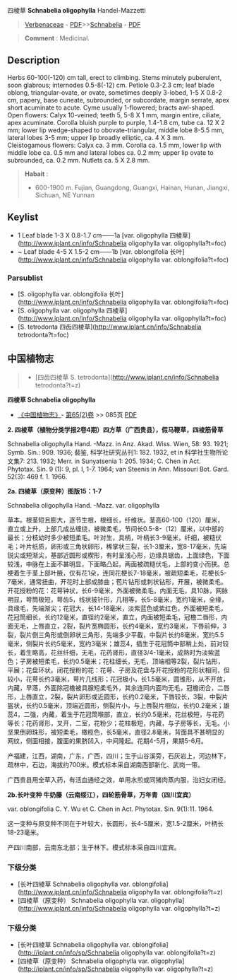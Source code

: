 四棱草 **Schnabelia oligophylla** Handel-Mazzetti

> [Verbenaceae](http://www.iplant.cn/info/Verbenaceae?t=foc) - [PDF](http://www.iplant.cn/foc/pdf/Verbenaceae.pdf)>>[Schnabelia](http://www.iplant.cn/info/Schnabelia?t=foc) - [PDF](http://www.iplant.cn/foc/pdf/Schnabelia.pdf)

> **Comment** : 
> Medicinal.

## Description

Herbs 60-100(-120) cm tall, erect to climbing. Stems minutely puberulent, soon glabrous; internodes 0.5-8(-12) cm. Petiole 0.3-2.3 cm; leaf blade oblong, triangular-ovate, or ovate, sometimes deeply 3-lobed, 1-5 X   0.8-2 cm, papery, base cuneate, subrounded, or subcordate, margin serrate, apex short acuminate to acute. Cyme usually 1-flowered; bracts awl-shaped. Open flowers: Calyx 10-veined; teeth 5, 5-8 X  1 mm, margin entire, ciliate, apex acuminate. Corolla bluish purple to purple, 1.4-1.8 cm, tube ca. 12 X   2 mm; lower lip wedge-shaped to obovate-triangular, middle lobe 8-5.5 mm, lateral lobes 3-5 mm; upper lip broadly elliptic, ca. 4 X  3 mm. Cleistogamous flowers: Calyx ca. 3 mm. Corolla ca. 1.5 mm, lower lip with middle lobe ca. 0.5 mm and lateral lobes ca. 0.2 mm; upper lip ovate to subrounded, ca. 0.2 mm. Nutlets ca. 5 X   2.8 mm.

> **Habait** : 
>* 600-1900 m. Fujian, Guangdong, Guangxi, Hainan, Hunan, Jiangxi, Sichuan, NE Yunnan

## Keylist

* 1 Leaf blade 1-3 X 0.8-1.7 cm——1a [var. oligophylla 四棱草](http://www.iplant.cn/info/Schnabelia oligophylla var. oligophylla?t=foc)
* ~ Leaf blade 4-5 X  1.5-2 cm——1b [var. oblongifolia 长叶](http://www.iplant.cn/info/Schnabelia oligophylla var. oblongifolia?t=foc)

### Parsublist

* [S.  oligophylla var. oblongifolia  长叶](http://www.iplant.cn/info/Schnabelia oligophylla var. oblongifolia?t=foc)
* [S.  oligophylla var. oligophylla  四棱草](http://www.iplant.cn/info/Schnabelia oligophylla var. oligophylla?t=foc)
* [S.  tetrodonta  四齿四棱草](http://www.iplant.cn/info/Schnabelia tetrodonta?t=foc)

## 中国植物志

> * [四齿四棱草  S.  tetrodonta](http://www.iplant.cn/info/Schnabelia tetrodonta?t=z)

**四棱草 Schnabelia oligophylla**

* [《中国植物志》](http://www.iplant.cn/frps)- [第65(2)卷](http://www.iplant.cn/frps/vol/65(2)) >> 085页 [PDF](http://www.iplant.cn/frps/pdf/65(2)/085a.PDF)

**2. 四棱草（植物分类学报2卷4期）四方草（广西贵县），假马鞭草，四棱筋骨草**

Schnabelia oligophylla Hand. -Mazz. in Anz. Akad. Wiss. Wien, 58: 93. 1921; Symb. Sin.: 909. 1936; 裴鉴, 科学社研究丛刊1: 182. 1932, et in 科学社生物所论文集7: 213. 1932; Merr. in Sunyatsenia 1: 205. 1934; C. Chen in Act. Phytotax. Sin. 9 (1): 9, pl. I, 1-7. 1964; van Steenis in Ann. Missouri Bot. Gard. 52(3): 469 f. 1. 1966.

**2a. 四棱草（原变种）图版15：1-7**

Schnabelia oligophylla Hand. -Mazz. var. oligophylla

草本。根茎短且膨大，逐节生根，根细长，纤维状。茎高60-100（120）厘米，直立或上升，上部几成丛缠绕，被微柔毛，节间长0.5-8-（12）厘米，以中部的最长；分枝幼时多少被短柔毛。叶对生，具柄，叶柄长3-9毫米，纤细，被糙伏毛；叶片纸质，卵形或三角状卵形，稀掌状三裂，长1-3厘米，宽8-17毫米，先端锐尖或短渐尖，基部近圆形或楔形，有时呈浅心形，边缘具锯齿，上面绿色，下面较浅，中脉在上面不甚明显，下面略凸起，两面被疏糙伏毛，上部的变小而狭。总梗着生于茎上部叶腋，仅有花1朵，连同花梗长7-18毫米，被疏短柔毛，花梗长5-7毫米，通常扭曲，开花时上部成膝曲；苞片钻形或刺状钻形，开展，被微柔毛。开花授粉的花：花萼钟状，长6-9毫米，外面被微柔毛，内面无毛，具10脉，网脉明显，萼筒极短，萼齿5，线状披针形，几相等，长5-8毫米，宽约1毫米，全缘，具缘毛，先端渐尖；花冠大，长14-18毫米，淡紫蓝色或紫红色，外面被短柔毛，花冠筒细长，长约12毫米，直径约2毫米，直立，内面被短柔毛，冠檐二唇形，内面无毛，上唇直立，2裂，裂片宽椭圆形，长约4毫米，宽约3毫米，下唇前伸，3裂，裂片倒三角形或倒卵状三角形，先端多少平截，中裂片长约8毫米，宽约5.5毫米，侧裂片长约5毫米，宽约3毫米；雄蕊4，插生于花冠筒中部稍上处，前对较长，着生略高，花丝纤细，无毛，花药肾形，直径3/4-1毫米，成熟时为淡紫蓝色；子房被短柔毛，长约0.5毫米；花柱细长，无毛，顶端相等2裂，裂片钻形，平展；花盘环状。闭花授粉的花：花萼、子房及花盘与开花授粉的花形状相同，但较小，花萼长约3毫米，萼片几线形；花冠极小，长1.5毫米，圆锥形，从不开放，内藏，早落，外面除冠檐被具腺短柔毛外，其余连同内面均无毛，冠檐闭合，二唇形，上唇直立，2裂，裂片卵形或近圆形，长约0.2毫米，下唇较长，3裂，中裂片盔状，长约0.5毫米，顶端近圆形，侧裂片小，与上唇裂片相似，长约0.2毫米；雄蕊4，二强，内藏，着生于花冠筒喉部，直立，长约0.5毫米，花丝极短，与花药等长；花药肾形，叉开，二室，花粉少；花柱极短，内藏，与子房等长，无毛。小坚果倒卵珠形，被短柔毛，橄榄色，长5毫米，直径2.8毫米，背面具不甚明显的网纹，侧面相接，腹面的果脐凹入，中间隆起。花期4-5月，果期5-6月。

产福建，江西，湖南，广东，广西，四川；生于山谷溪旁，石灰岩上，河边林下，疏林中，石边，海拔约700米。模式标本采自湖南西部新化、武岗一带。

广西贵县用全草入药，有活血通经之效，单用水煎或同猪肉蒸内服，治妇女闭经。

**2b.长叶变种 牛奶藤（云南绥江），四轮筋骨草，万年青（四川宜宾）**

var. oblongifolia C. Y. Wu et C. Chen in Act. Phytotax. Sin. 9(1):11. 1964.

这一变种与原变种不同在于叶较大，长圆形，长4-5厘米，宽1.5-2厘米，叶柄长18-23毫米。

产四川南部，云南东北部；生于林下。模式标本采自四川宜宾。

### 下级分类
* [长叶四棱草  Schnabelia oligophylla var. oblongifolia](http://www.iplant.cn/info/Schnabelia oligophylla var. oblongifolia?t=z)
* [四棱草（原变种）  Schnabelia oligophylla var. oligophylla](http://www.iplant.cn/info/Schnabelia oligophylla var. oligophylla?t=z)

### 下级分类
* [长叶四棱草  Schnabelia oligophylla var. oblongifolia](http://iplant.cn/info/sp/Schnabelia oligophylla var. oblongifolia?t=z)
* [四棱草（原变种）  Schnabelia oligophylla var. oligophylla](http://iplant.cn/info/sp/Schnabelia oligophylla var. oligophylla?t=z)
